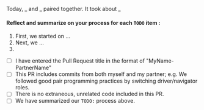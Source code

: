 Today, _ and _ paired together. It took about _

#### Reflect and summarize on your process for each `TODO` item :  
  1. First, we started on ...
  2. Next, we ...
  3. 

- [ ] I have entered the Pull Request title in the format of "MyName-PartnerName"
- [ ] This PR includes commits from both myself and my partner; e.g. We followed good pair programming practices by switching driver/navigator roles.
- [ ] There is no extraneous, unrelated code included in this PR.
- [ ] We have summarized our `TODO:` process above.
